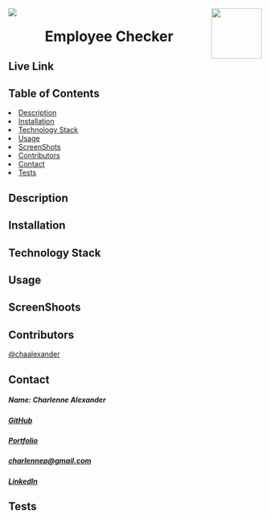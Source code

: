 <img align="left" src= "https://img.shields.io/badge/License-MIT-green">
<img align="right" width="100" height="100" src="https://avatars1.githubusercontent.com/u/59755481?v=4">
<h1 align= "center">Employee Checker</h1> 
<h2>Live Link</h2>
<!-- <h3><a href= "https://note-taker-ca.herokuapp.com/">Live Link</a></h3>   -->
<h2> Table of Contents </h2>
<li><a href="#description">Description</a></li>  
<li><a href="#installation">Installation</a></li> 
<li><a href="#tech">Technology Stack</a></li> 
<li><a href="#usage">Usage</a></li> 
<li><a href="#screen">ScreenShots</a></li> 
<li><a href="#contributors">Contributors</a></li>   
<li><a href="#contact">Contact</a></li> 
<li><a href="#tests">Tests</a></li> 
<h2 id="description"> Description </h2>
<p></p>   
<h2 id="installation"> Installation </h2>
<p></p>          
<h2 id="tech"> Technology Stack </h2>          
<p></p>          
<h2 id="usage"> Usage </h2>
<ol>
<!-- <li>Click to start a note.</li>
<li>Type in the note, title first than content of your note</li>
<li>Delete it whenever you don't need anymore.</li> -->
</ol>   
<h2 id="screen"> ScreenShoots </h2>
<!-- <img src= "screenShots/index.png">
<img src= "screenShots/notes.png"> -->
<h2 id="contributors"> Contributors </h2>
<p><a href= "https://github.com/chaalexander">@chaalexander</a></p> 
<h2 id="contact"> Contact </h2>         
<h5> Name: Charlenne Alexander </h5>       
<h5><a href= "https://github.com/chaalexander">GitHub</a></h5>  
<h5><a href= "https://chaalexander.github.io/">Portfolio</a></h5>  
<h5><a href= "mailto:charlennep@gmail.com">charlennep@gmail.com</a></h5>       
<h5><a href= "https://www.linkedin.com/in/cha-alexander">LinkedIn</a></h5>    
<h2 id="tests">Tests</h2>
<!-- <p><img src= "image/gif.gif"></p> -->
